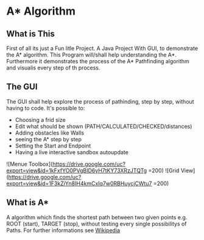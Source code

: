 # A* Algorithm
## What is This
First of all its just a Fun litle Project.
A Java Project With GUI, to demonstrate the A* algorithm.
This Program will/shall help understanding the A*.
Furthermore it demonstrates the process of the A* Pathfinding algorithm and visualis every step of th process.

## The GUI
The GUI shall help explore the process of pathinding, step by step, without having to code.
It's possible to:
* Choosing a frid size
* Edit what should be shown (PATH/CALCULATED/CHECKED/distances)
* Adding obstacles like Walls
* seeing the A* step by step
* Setting the Start and Endpoint
* Having a live interactive sandbox autoupdate

![Menue Toolbox](https://drive.google.com/uc?export=view&id=1kFxfYO0PVgBID6yH7tKY73XRzJTQTg =200)
![Grid View](https://drive.google.com/uc?export=view&id=1F3kZiYn8IH4kmCxIq7w0RBHuycjCWtu7 =200)

## What is A*
A algorithm which finds the shortest path between two given points e.g. ROOT (start),
TARGET (stop), without testing every single possibilitys of Paths. 
For further informations see [Wikipedia](https://en.wikipedia.org/wiki/A*_search_algorithm)  


